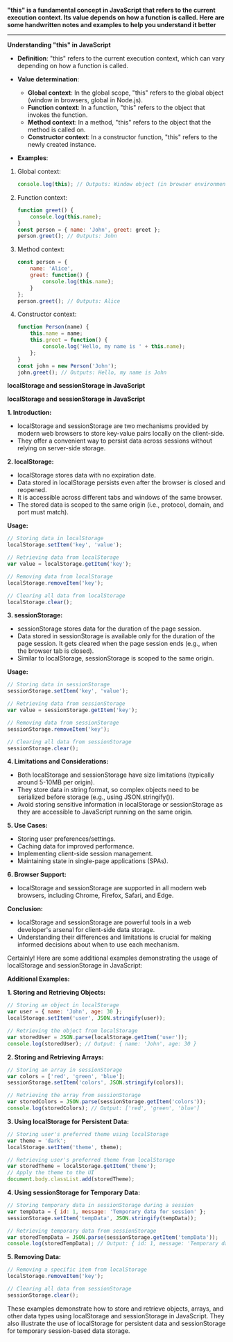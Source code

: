 

****"this" is a fundamental concept in JavaScript that refers to the current execution context. Its value depends on how a function is called. Here are some handwritten notes and examples to help you understand it better****



---

**Understanding "this" in JavaScript**

- **Definition**: "this" refers to the current execution context, which can vary depending on how a function is called.

- **Value determination**:
  - **Global context**: In the global scope, "this" refers to the global object (window in browsers, global in Node.js).
  - **Function context**: In a function, "this" refers to the object that invokes the function.
  - **Method context**: In a method, "this" refers to the object that the method is called on.
  - **Constructor context**: In a constructor function, "this" refers to the newly created instance.

- **Examples**:

1. Global context:
   ```javascript
   console.log(this); // Outputs: Window object (in browser environment)
   ```

2. Function context:
   ```javascript
   function greet() {
       console.log(this.name);
   }
   const person = { name: 'John', greet: greet };
   person.greet(); // Outputs: John
   ```

3. Method context:
   ```javascript
   const person = {
       name: 'Alice',
       greet: function() {
           console.log(this.name);
       }
   };
   person.greet(); // Outputs: Alice
   ```

4. Constructor context:
   ```javascript
   function Person(name) {
       this.name = name;
       this.greet = function() {
           console.log('Hello, my name is ' + this.name);
       };
   }
   const john = new Person('John');
   john.greet(); // Outputs: Hello, my name is John
   ```


**localStorage and sessionStorage in JavaScript**


**localStorage and sessionStorage in JavaScript**

**1. Introduction:**
- localStorage and sessionStorage are two mechanisms provided by modern web browsers to store key-value pairs locally on the client-side.
- They offer a convenient way to persist data across sessions without relying on server-side storage.

**2. localStorage:**
- localStorage stores data with no expiration date.
- Data stored in localStorage persists even after the browser is closed and reopened.
- It is accessible across different tabs and windows of the same browser.
- The stored data is scoped to the same origin (i.e., protocol, domain, and port must match).

**Usage:**
```javascript
// Storing data in localStorage
localStorage.setItem('key', 'value');

// Retrieving data from localStorage
var value = localStorage.getItem('key');

// Removing data from localStorage
localStorage.removeItem('key');

// Clearing all data from localStorage
localStorage.clear();
```

**3. sessionStorage:**
- sessionStorage stores data for the duration of the page session.
- Data stored in sessionStorage is available only for the duration of the page session. It gets cleared when the page session ends (e.g., when the browser tab is closed).
- Similar to localStorage, sessionStorage is scoped to the same origin.

**Usage:**
```javascript
// Storing data in sessionStorage
sessionStorage.setItem('key', 'value');

// Retrieving data from sessionStorage
var value = sessionStorage.getItem('key');

// Removing data from sessionStorage
sessionStorage.removeItem('key');

// Clearing all data from sessionStorage
sessionStorage.clear();
```

**4. Limitations and Considerations:**
- Both localStorage and sessionStorage have size limitations (typically around 5-10MB per origin).
- They store data in string format, so complex objects need to be serialized before storage (e.g., using JSON.stringify()).
- Avoid storing sensitive information in localStorage or sessionStorage as they are accessible to JavaScript running on the same origin.

**5. Use Cases:**
- Storing user preferences/settings.
- Caching data for improved performance.
- Implementing client-side session management.
- Maintaining state in single-page applications (SPAs).

**6. Browser Support:**
- localStorage and sessionStorage are supported in all modern web browsers, including Chrome, Firefox, Safari, and Edge.

**Conclusion:**
- localStorage and sessionStorage are powerful tools in a web developer's arsenal for client-side data storage.
- Understanding their differences and limitations is crucial for making informed decisions about when to use each mechanism.

Certainly! Here are some additional examples demonstrating the usage of localStorage and sessionStorage in JavaScript:

**Additional Examples:**

**1. Storing and Retrieving Objects:**
```javascript
// Storing an object in localStorage
var user = { name: 'John', age: 30 };
localStorage.setItem('user', JSON.stringify(user));

// Retrieving the object from localStorage
var storedUser = JSON.parse(localStorage.getItem('user'));
console.log(storedUser); // Output: { name: 'John', age: 30 }
```

**2. Storing and Retrieving Arrays:**
```javascript
// Storing an array in sessionStorage
var colors = ['red', 'green', 'blue'];
sessionStorage.setItem('colors', JSON.stringify(colors));

// Retrieving the array from sessionStorage
var storedColors = JSON.parse(sessionStorage.getItem('colors'));
console.log(storedColors); // Output: ['red', 'green', 'blue']
```

**3. Using localStorage for Persistent Data:**
```javascript
// Storing user's preferred theme using localStorage
var theme = 'dark';
localStorage.setItem('theme', theme);

// Retrieving user's preferred theme from localStorage
var storedTheme = localStorage.getItem('theme');
// Apply the theme to the UI
document.body.classList.add(storedTheme);
```

**4. Using sessionStorage for Temporary Data:**
```javascript
// Storing temporary data in sessionStorage during a session
var tempData = { id: 1, message: 'Temporary data for session' };
sessionStorage.setItem('tempData', JSON.stringify(tempData));

// Retrieving temporary data from sessionStorage
var storedTempData = JSON.parse(sessionStorage.getItem('tempData'));
console.log(storedTempData); // Output: { id: 1, message: 'Temporary data for session' }
```

**5. Removing Data:**
```javascript
// Removing a specific item from localStorage
localStorage.removeItem('key');

// Clearing all data from sessionStorage
sessionStorage.clear();
```

These examples demonstrate how to store and retrieve objects, arrays, and other data types using localStorage and sessionStorage in JavaScript. They also illustrate the use of localStorage for persistent data and sessionStorage for temporary session-based data storage.
